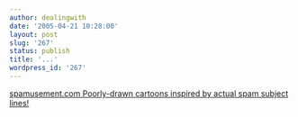 ```yaml
---
author: dealingwith
date: '2005-04-21 10:28:00'
layout: post
slug: '267'
status: publish
title: '...'
wordpress_id: '267'
---
```


[spamusement.com Poorly-drawn cartoons inspired by actual spam subject
lines!][1]

   [1]: http://spamusement.com/

